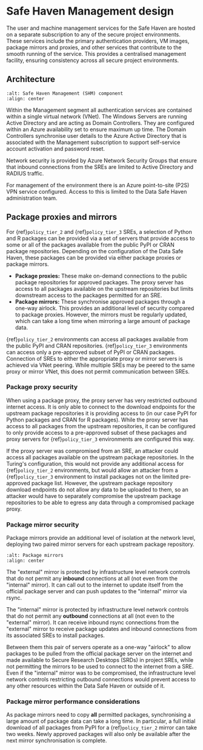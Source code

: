 # Safe Haven Management design

The user and machine management services for the Safe Haven are hosted on a separate subscription to any of the secure project environments.
These services include the primary authentication providers, VM images, package mirrors and proxies, and other services that contribute to the smooth running of the service.
This provides a centralised management facility, ensuring consistency across all secure project environments.

## Architecture

```{image} shm_architecture.png
:alt: Safe Haven Management (SHM) component
:align: center
```

Within the Management segment all authentication services are contained within a single virtual network (VNet).
The Windows Servers are running Active Directory and are acting as Domain Controllers.
They are configured within an Azure availability set to ensure maximum up time.
The Domain Controllers synchronise user details to the Azure Active Directory that is associated with the Management subscription to support self-service account activation and password reset.

Network security is provided by Azure Network Security Groups that ensure that inbound connections from the SREs are limited to Active Directory and RADIUS traffic.

For management of the environment there is an Azure point-to-site (P2S) VPN service configured.
Access to this is limited to the Data Safe Haven administration team.

## Package proxies and mirrors

For {ref}`policy_tier_2` and {ref}`policy_tier_3` SREs, a selection of Python and R packages can be provided via a set of servers that provide access to some or all of the packages available from the public PyPI or CRAN package repositories.
Depending on the configuration of the Data Safe Haven, these packages can be provided via either package proxies or package mirrors.

- **Package proxies:** These make on-demand connections to the public package repositories for approved packages. The proxy server has access to all packages available on the upstream repositories but limits downstream access to the packages permitted for an SRE.
- **Package mirrors:** These synchronise approved packages through a one-way airlock. This provides an additional level of security compared to package proxies. However, the mirrors must be regularly updated, which can take a long time when mirroring a large amount of package data.

{ref}`policy_tier_2` environments can access all packages available from the public PyPI and CRAN repositories.
{ref}`policy_tier_3` environments can access only a pre-approved subset of PyPI or CRAN packages.
Connection of SREs to either the appropriate proxy or mirror servers is achieved via VNet peering.
While multiple SREs may be peered to the same proxy or mirror VNet, this does not permit communication between SREs.

### Package proxy security

When using a package proxy, the proxy server has very restricted outbound internet access.
It is only able to connect to the download endpoints for the upstream package repositories it is providing access to (in our case PyPI for Python packages and CRAN for R packages).
While the proxy server has access to all packages from the upstream repositories, it can be configured to only provide access to a pre-approved subset of these packages and proxy servers for {ref}`policy_tier_3` environments are configured this way.

If the proxy server was compromised from an SRE, an attacker could access all packages available on the upstream package repositories.
In the Turing's configuration, this would not provide any additional access for {ref}`policy_tier_2` environments, but would allow an attacker from a {ref}`policy_tier_3` environment to install packages not on the limited pre-approved package list.
However, the upstream package repository download endpoints do not allow any data to be uploaded to them, so an attacker would have to separately compromise the upstream package repositories to be able to egress any data through a compromised package proxy.

### Package mirror security

Package mirrors provide an additional level of isolation at the network level, deploying two paired mirror servers for each upstream package repository.

```{image} architecture_mirrors.png
:alt: Package mirrors
:align: center
```

The "external" mirror is protected by infrastructure level network controls that do not permit any **inbound** connections at all (not even from the "internal" mirror).
It can call out to the internet to update itself from the official package server and can push updates to the "internal" mirror via rsync.

The "internal" mirror is protected by infrastructure level network controls that do not permit any **outbound** connections at all (not even to the "external" mirror).
It can receive inbound rsync connections from the "external" mirror to receive package updates and inbound connections from its associated SREs to install packages.

Between them this pair of servers operate as a one-way "airlock" to allow packages to be pulled from the official package server on the internet and made available to Secure Research Desktops (SRDs) in project SREs, while not permitting the mirrors to be used to connect to the internet from a SRE.
Even if the "internal" mirror was to be compromised, the infrastructure level network controls restricting outbound connections would prevent access to any other resources within the Data Safe Haven or outside of it.

### Package mirror performance considerations

As package mirrors need to copy **all** permitted packages, synchronising a large amount of package data can take a long time.
In particular, a full initial download of all packages from PyPI for a {ref}`policy_tier_2` mirror can take two weeks.
Newly approved packages will also only be available after the next mirror synchronisation is complete.
